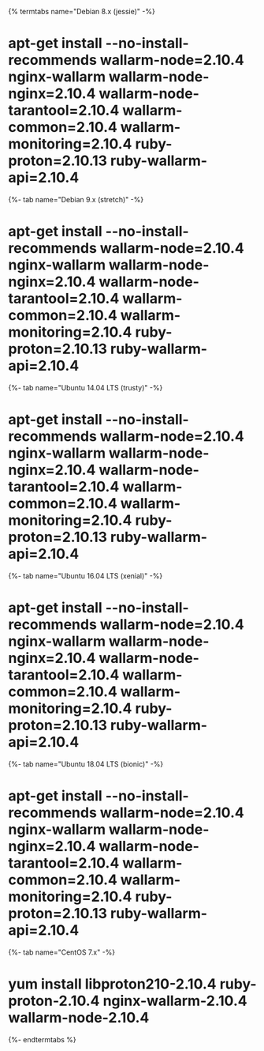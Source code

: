 {% termtabs name="Debian 8.x (jessie)" -%}
# apt-get install --no-install-recommends wallarm-node=2.10.4 nginx-wallarm wallarm-node-nginx=2.10.4 wallarm-node-tarantool=2.10.4  wallarm-common=2.10.4 wallarm-monitoring=2.10.4 ruby-proton=2.10.13 ruby-wallarm-api=2.10.4
{%- tab name="Debian 9.x (stretch)" -%}
# apt-get install --no-install-recommends wallarm-node=2.10.4 nginx-wallarm wallarm-node-nginx=2.10.4 wallarm-node-tarantool=2.10.4  wallarm-common=2.10.4 wallarm-monitoring=2.10.4 ruby-proton=2.10.13 ruby-wallarm-api=2.10.4
{%- tab name="Ubuntu 14.04 LTS (trusty)" -%}
# apt-get install --no-install-recommends wallarm-node=2.10.4 nginx-wallarm wallarm-node-nginx=2.10.4 wallarm-node-tarantool=2.10.4  wallarm-common=2.10.4 wallarm-monitoring=2.10.4 ruby-proton=2.10.13 ruby-wallarm-api=2.10.4
{%- tab name="Ubuntu 16.04 LTS (xenial)" -%}
# apt-get install --no-install-recommends wallarm-node=2.10.4 nginx-wallarm wallarm-node-nginx=2.10.4 wallarm-node-tarantool=2.10.4  wallarm-common=2.10.4 wallarm-monitoring=2.10.4 ruby-proton=2.10.13 ruby-wallarm-api=2.10.4
{%- tab name="Ubuntu 18.04 LTS (bionic)" -%}
# apt-get install --no-install-recommends wallarm-node=2.10.4 nginx-wallarm wallarm-node-nginx=2.10.4 wallarm-node-tarantool=2.10.4  wallarm-common=2.10.4 wallarm-monitoring=2.10.4 ruby-proton=2.10.13 ruby-wallarm-api=2.10.4
{%- tab name="CentOS 7.x" -%}
# yum install libproton210-2.10.4 ruby-proton-2.10.4 nginx-wallarm-2.10.4 wallarm-node-2.10.4
{%- endtermtabs %}
